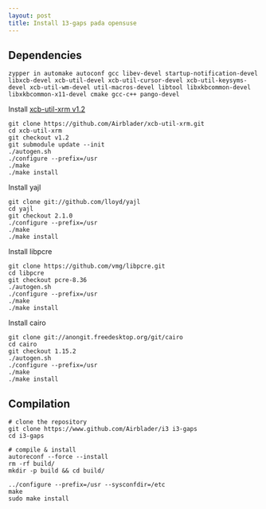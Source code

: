 ```yaml
---
layout: post
title: Install 13-gaps pada opensuse
---
```


## Dependencies

```
zypper in automake autoconf gcc libev-devel startup-notification-devel libxcb-devel xcb-util-devel xcb-util-cursor-devel xcb-util-keysyms-devel xcb-util-wm-devel util-macros-devel libtool libxkbcommon-devel libxkbcommon-x11-devel cmake gcc-c++ pango-devel
```

Install [xcb-util-xrm v1.2](https://github.com/Airblader/xcb-util-xrm.git) 

```
git clone https://github.com/Airblader/xcb-util-xrm.git
cd xcb-util-xrm
git checkout v1.2
git submodule update --init
./autogen.sh
./configure --prefix=/usr
./make
./make install
```

Install yajl

```
git clone git://github.com/lloyd/yajl
cd yajl
git checkout 2.1.0
./configure --prefix=/usr
./make
./make install
```

Install libpcre

```
git clone https://github.com/vmg/libpcre.git
cd libpcre
git checkout pcre-8.36
./autogen.sh
./configure --prefix=/usr
./make
./make install
```

Install cairo

```
git clone git://anongit.freedesktop.org/git/cairo
cd cairo
git checkout 1.15.2
./autogen.sh
./configure --prefix=/usr
./make
./make install
```

## Compilation

```
# clone the repository
git clone https://www.github.com/Airblader/i3 i3-gaps
cd i3-gaps

# compile & install
autoreconf --force --install
rm -rf build/
mkdir -p build && cd build/

../configure --prefix=/usr --sysconfdir=/etc
make
sudo make install
```
